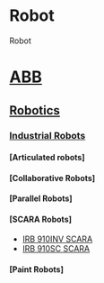 # Robot
 Robot
# [ABB](https://new.abb.com/)

## [Robotics](https://new.abb.com/products/robotics/)

### [Industrial Robots](https://new.abb.com/products/robotics/industrial-robots)

#### [Articulated robots]
#### [Collaborative Robots]
#### [Parallel Robots]
#### [SCARA Robots]
- [IRB 910INV SCARA](https://new.abb.com/products/robotics/industrial-robots/irb-910inv)
- [IRB 910SC SCARA](https://new.abb.com/products/robotics/industrial-robots/irb-910sc)
#### [Paint Robots]